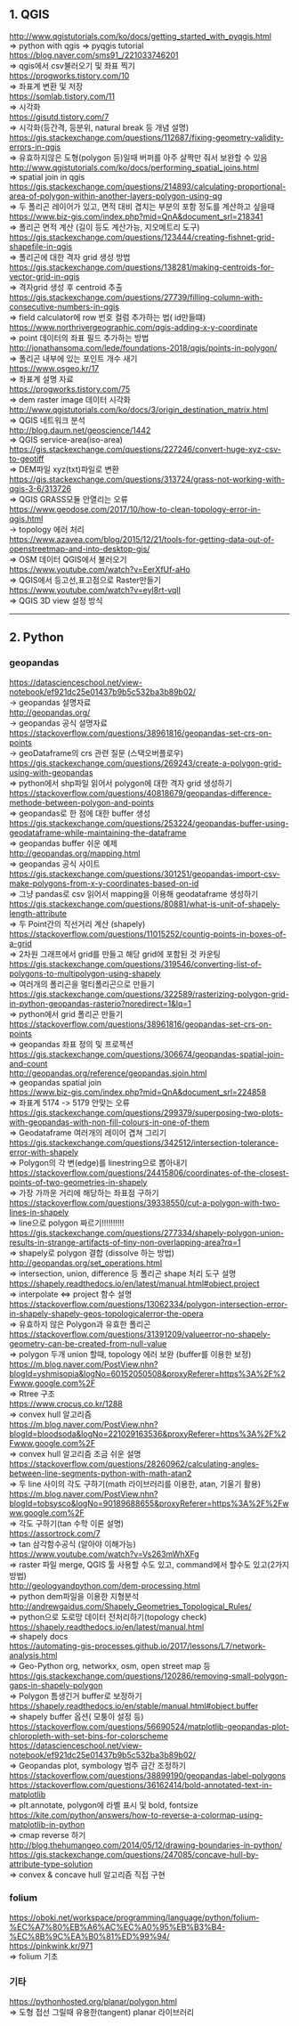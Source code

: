 ## 1. QGIS  

http://www.qgistutorials.com/ko/docs/getting_started_with_pyqgis.html  
=> python with qgis => pyqgis tutorial  
https://blog.naver.com/sms91_/221033746201  
=> qgis에서 csv불러오기 및 좌표 찍기  
https://progworks.tistory.com/10  
=> 좌표계 변환 및 저장  
https://somlab.tistory.com/11  
=> 시각화  
https://gisutd.tistory.com/7  
=> 시각화(등간격, 등분위, natural break 등 개념 설명)  
https://gis.stackexchange.com/questions/112687/fixing-geometry-validity-errors-in-qgis  
=> 유효하지않은 도형(polygon 등)일때 버퍼를 아주 살짝만 줘서 보완할 수 있음  
http://www.qgistutorials.com/ko/docs/performing_spatial_joins.html  
=> spatial join in qgis  
https://gis.stackexchange.com/questions/214893/calculating-proportional-area-of-polygon-within-another-layers-polygon-using-qg  
=> 두 폴리곤 레이어가 있고, 면적 대비 겹치는 부분의 포함 정도를 계산하고 싶을때  
https://www.biz-gis.com/index.php?mid=QnA&document_srl=218341  
=> 폴리곤 면적 계산 (길이 등도 계산가능, 지오메트리 도구)  
https://gis.stackexchange.com/questions/123444/creating-fishnet-grid-shapefile-in-qgis  
=> 폴리곤에 대한 격자 grid 생성 방법  
https://gis.stackexchange.com/questions/138281/making-centroids-for-vector-grid-in-qgis  
=> 격자grid 생성 후 centroid 추출  
https://gis.stackexchange.com/questions/27739/filling-column-with-consecutive-numbers-in-qgis  
=> field calculator에 row 번호 컬럼 추가하는 법( id만들떄)  
https://www.northrivergeographic.com/qgis-adding-x-y-coordinate  
=> point 데이터의 좌표 필드 추가하는 방법  
http://jonathansoma.com/lede/foundations-2018/qgis/points-in-polygon/  
=> 폴리곤 내부에 있는 포인트 개수 새기  
https://www.osgeo.kr/17  
=> 좌표계 설명 자료  
https://progworks.tistory.com/75   
=> dem raster image 데이터 시각화  
http://www.qgistutorials.com/ko/docs/3/origin_destination_matrix.html  
=> QGIS 네트워크 분석  
http://blog.daum.net/geoscience/1442    
=> QGIS service-area(iso-area)  
https://gis.stackexchange.com/questions/227246/convert-huge-xyz-csv-to-geotiff  
=> DEM파일 xyz(txt)파일로 변환  
https://gis.stackexchange.com/questions/313724/grass-not-working-with-qgis-3-6/313726   
=> QGIS GRASS모듈 안열리는 오류  
https://www.geodose.com/2017/10/how-to-clean-topology-error-in-qgis.html  
-> topology 에러 처리  
https://www.azavea.com/blog/2015/12/21/tools-for-getting-data-out-of-openstreetmap-and-into-desktop-gis/   
=> OSM 데이터 QGIS에서 불러오기  
https://www.youtube.com/watch?v=EerXfUf-aHo   
=> QGIS에서 등고선,표고점으로 Raster만들기  
https://www.youtube.com/watch?v=eyl8rt-vqlI   
=> QGIS 3D view 설정 방식  

---

## 2. Python  

### geopandas  

https://datascienceschool.net/view-notebook/ef921dc25e01437b9b5c532ba3b89b02/  
-> geopandas 설명자료  
http://geopandas.org/   
-> geopandas 공식 설명자료  
https://stackoverflow.com/questions/38961816/geopandas-set-crs-on-points  
-> geoDataframe의 crs 관련 질문 (스택오버플로우)  
https://gis.stackexchange.com/questions/269243/create-a-polygon-grid-using-with-geopandas  
=> python에서 shp파일 읽어서 polygon에 대한 격자 grid 생성하기  
https://stackoverflow.com/questions/40818679/geopandas-difference-methode-between-polygon-and-points  
=> geopandas로 한 점에 대한 buffer 생성  
https://gis.stackexchange.com/questions/253224/geopandas-buffer-using-geodataframe-while-maintaining-the-dataframe  
=> geopandas buffer 쉬운 예제  
http://geopandas.org/mapping.html  
=> geopandas 공식 사이트  
https://gis.stackexchange.com/questions/301251/geopandas-import-csv-make-polygons-from-x-y-coordinates-based-on-id  
=> 그냥 pandas로 csv 읽어서 mapping을 이용해 geodataframe 생성하기  
https://gis.stackexchange.com/questions/80881/what-is-unit-of-shapely-length-attribute  
=> 두 Point간의 직선거리 계산 (shapely)  
https://stackoverflow.com/questions/11015252/countig-points-in-boxes-of-a-grid  
=> 2차원 그래프에서 grid를 만들고 해당 grid에 포함된 것 카운팅  
https://gis.stackexchange.com/questions/319546/converting-list-of-polygons-to-multipolygon-using-shapely  
=> 여러개의 폴리곤을 멀티폴리곤으로 만들기  
https://gis.stackexchange.com/questions/322589/rasterizing-polygon-grid-in-python-geopandas-rasterio?noredirect=1&lq=1  
=> python에서 grid 폴리곤 만들기  
https://stackoverflow.com/questions/38961816/geopandas-set-crs-on-points  
=> geopandas 좌표 정의 및 프로젝션  
https://gis.stackexchange.com/questions/306674/geopandas-spatial-join-and-count  
http://geopandas.org/reference/geopandas.sjoin.html  
=> geopandas spatial join  
https://www.biz-gis.com/index.php?mid=QnA&document_srl=224858   
=> 좌표계 5174 -> 5179 안맞는 오류  
https://gis.stackexchange.com/questions/299379/superposing-two-plots-with-geopandas-with-non-fill-colours-in-one-of-them  
=> Geodataframe 여러개의 레이어 겹쳐 그리기  
https://gis.stackexchange.com/questions/342512/intersection-tolerance-error-with-shapely   
=> Polygon의 각 변(edge)를 linestring으로 뽑아내기  
https://stackoverflow.com/questions/24415806/coordinates-of-the-closest-points-of-two-geometries-in-shapely   
=> 가장 가까운 거리에 해당하는 좌표점 구하기  
https://stackoverflow.com/questions/39338550/cut-a-polygon-with-two-lines-in-shapely  
=> line으로 polygon 짜르기!!!!!!!!!!  
https://gis.stackexchange.com/questions/277334/shapely-polygon-union-results-in-strange-artifacts-of-tiny-non-overlapping-area?rq=1  
=> shapely로 polygon 결합 (dissolve 하는 방법)  
http://geopandas.org/set_operations.html  
=> intersection, union, difference 등 폴리곤 shape 처리 도구 설명  
https://shapely.readthedocs.io/en/latest/manual.html#object.project  
=> interpolate <=> project 함수 설명  
https://stackoverflow.com/questions/13062334/polygon-intersection-error-in-shapely-shapely-geos-topologicalerror-the-opera  
=> 유효하지 않은 Polygon과 유효한 폴리곤  
https://stackoverflow.com/questions/31391209/valueerror-no-shapely-geometry-can-be-created-from-null-value  
=> polygon 두개 union 할때, topology 에러 보완 (buffer를 이용한 보정)  
https://m.blog.naver.com/PostView.nhn?blogId=yshmisopia&logNo=60152050508&proxyReferer=https%3A%2F%2Fwww.google.com%2F  
=> Rtree 구조  
https://www.crocus.co.kr/1288  
=> convex hull 알고리즘  
https://m.blog.naver.com/PostView.nhn?blogId=bloodsoda&logNo=221029163536&proxyReferer=https%3A%2F%2Fwww.google.com%2F  
=> convex hull 알고리즘 조금 쉬운 설명  
https://stackoverflow.com/questions/28260962/calculating-angles-between-line-segments-python-with-math-atan2  
=> 두 line 사이의 각도 구하기(math 라이브러리를 이용한, atan, 기울기 활용)  
https://m.blog.naver.com/PostView.nhn?blogId=tobsysco&logNo=90189688655&proxyReferer=https%3A%2F%2Fwww.google.com%2F  
=> 각도 구하기(tan 수학 이론 설명)  
https://assortrock.com/7  
=> tan 삼각함수공식 (알아야 이해가능)  
https://www.youtube.com/watch?v=Vs263mWhXFg  
=> raster 파일 merge, QGIS 툴 사용할 수도 있고, command에서 할수도 있고(2가지 방법)  
http://geologyandpython.com/dem-processing.html  
=> python dem파일을 이용한 지형분석  
http://andrewgaidus.com/Shapely_Geometries_Topological_Rules/  
=> python으로 도로망 데이터 전처리하기(topology check)  
https://shapely.readthedocs.io/en/latest/manual.html  
=> shapely docs   
https://automating-gis-processes.github.io/2017/lessons/L7/network-analysis.html  
=> Geo-Python org, networkx, osm, open street map 등  
https://gis.stackexchange.com/questions/120286/removing-small-polygon-gaps-in-shapely-polygon  
=> Polygon 틈생긴거 buffer로 보정하기  
https://shapely.readthedocs.io/en/stable/manual.html#object.buffer  
=> shapely buffer 옵션( 모퉁이 설정 등)  
https://stackoverflow.com/questions/56690524/matplotlib-geopandas-plot-chloropleth-with-set-bins-for-colorscheme  
https://datascienceschool.net/view-notebook/ef921dc25e01437b9b5c532ba3b89b02/  
=> Geopandas plot, symbology 범주 급간 조정하기  
https://stackoverflow.com/questions/38899190/geopandas-label-polygons  
https://stackoverflow.com/questions/36162414/bold-annotated-text-in-matplotlib  
=> plt.annotate, polygon에 라벨 표시 및 bold, fontsize  
https://kite.com/python/answers/how-to-reverse-a-colormap-using-matplotlib-in-python  
=> cmap reverse 하기  
http://blog.thehumangeo.com/2014/05/12/drawing-boundaries-in-python/  
https://gis.stackexchange.com/questions/247085/concave-hull-by-attribute-type-solution  
=> convex & concave hull 알고리즘 직접 구현  


### folium  
https://oboki.net/workspace/programming/language/python/folium-%EC%A7%80%EB%A6%AC%EC%A0%95%EB%B3%B4-%EC%8B%9C%EA%B0%81%ED%99%94/  
https://pinkwink.kr/971  
=> folium 기초  




### 기타  
https://pythonhosted.org/planar/polygon.html  
=> 도형 접선 그릴때 유용한(tangent) planar 라이브러리  
